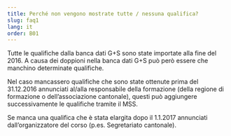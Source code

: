 ```yaml
---
title: Perché non vengono mostrate tutte / nessuna qualifica?
slug: faq1
lang: it
order: B01
---
```


Tutte le qualifiche dalla banca dati G+S sono state importate alla fine del 2016. A causa dei doppioni nella banca dati G+S può però essere che manchino determinate qualifiche.

Nel caso mancassero qualifiche che sono state ottenute prima del 31.12.2016 annunciati al/alla responsabile della formazione (della regione di formazione o dell’associazione cantonale), questi può aggiungere successivamente le qualifiche tramite il MSS.

Se manca una qualifica che è stata elargita dopo il 1.1.2017 annunciati dall’organizzatore del corso (p.es. Segretariato cantonale).